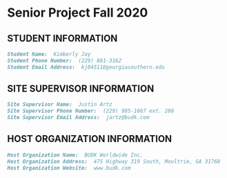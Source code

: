 # Senior Project Fall 2020

## STUDENT INFORMATION
```markdown
Student Name:  Kimberly Jay
Student Phone Number:  (229) 881-3162
Student Email Address:  kj04511@georgiasouthern.edu
```
## SITE SUPERVISOR INFORMATION
```markdown
Site Supervisor Name:  Justin Artz
Site Supervisor Phone Number:  (229) 985-1667 ext. 288
Site Supervisor Email Address:  jartz@budk.com
```
## HOST ORGANIZATION INFORMATION
```markdown
Host Organization Name:  BUDK Worldwide Inc.
Host Organization Address:  475 Highway 319 South, Moultrie, GA 31768
Host Organization Website:  www.budk.com
```
